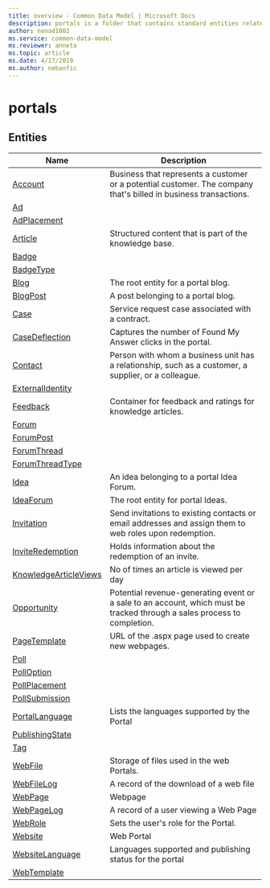 ```yaml
---
title: overview - Common Data Model | Microsoft Docs
description: portals is a folder that contains standard entities related to the Common Data Model.
author: nenad1002
ms.service: common-data-model
ms.reviewer: anneta
ms.topic: article
ms.date: 4/17/2019
ms.author: nebanfic
---
```


# portals


## Entities

|Name|Description|
|---|---|
|[Account](https://docs.microsoft.com/en-us/common-data-model/schema/core/applicationcommon/foundationcommon/crmcommon/solutions/portals/Account)|Business that represents a customer or a potential customer. The company that's billed in business transactions.  |
|[Ad](https://docs.microsoft.com/en-us/common-data-model/schema/core/applicationcommon/foundationcommon/crmcommon/solutions/portals/Ad)|  |
|[AdPlacement](https://docs.microsoft.com/en-us/common-data-model/schema/core/applicationcommon/foundationcommon/crmcommon/solutions/portals/AdPlacement)|  |
|[Article](https://docs.microsoft.com/en-us/common-data-model/schema/core/applicationcommon/foundationcommon/crmcommon/solutions/portals/Article)|Structured content that is part of the knowledge base.  |
|[Badge](https://docs.microsoft.com/en-us/common-data-model/schema/core/applicationcommon/foundationcommon/crmcommon/solutions/portals/Badge)|  |
|[BadgeType](https://docs.microsoft.com/en-us/common-data-model/schema/core/applicationcommon/foundationcommon/crmcommon/solutions/portals/BadgeType)|  |
|[Blog](https://docs.microsoft.com/en-us/common-data-model/schema/core/applicationcommon/foundationcommon/crmcommon/solutions/portals/Blog)|The root entity for a portal blog.  |
|[BlogPost](https://docs.microsoft.com/en-us/common-data-model/schema/core/applicationcommon/foundationcommon/crmcommon/solutions/portals/BlogPost)|A post belonging to a portal blog.  |
|[Case](https://docs.microsoft.com/en-us/common-data-model/schema/core/applicationcommon/foundationcommon/crmcommon/solutions/portals/Case)|Service request case associated with a contract.  |
|[CaseDeflection](https://docs.microsoft.com/en-us/common-data-model/schema/core/applicationcommon/foundationcommon/crmcommon/solutions/portals/CaseDeflection)|Captures the number of Found My Answer clicks in the portal.  |
|[Contact](https://docs.microsoft.com/en-us/common-data-model/schema/core/applicationcommon/foundationcommon/crmcommon/solutions/portals/Contact)|Person with whom a business unit has a relationship, such as a customer, a supplier, or a colleague.  |
|[ExternalIdentity](https://docs.microsoft.com/en-us/common-data-model/schema/core/applicationcommon/foundationcommon/crmcommon/solutions/portals/ExternalIdentity)|  |
|[Feedback](https://docs.microsoft.com/en-us/common-data-model/schema/core/applicationcommon/foundationcommon/crmcommon/solutions/portals/Feedback)|Container for feedback and ratings for knowledge articles.  |
|[Forum](https://docs.microsoft.com/en-us/common-data-model/schema/core/applicationcommon/foundationcommon/crmcommon/solutions/portals/Forum)|  |
|[ForumPost](https://docs.microsoft.com/en-us/common-data-model/schema/core/applicationcommon/foundationcommon/crmcommon/solutions/portals/ForumPost)|  |
|[ForumThread](https://docs.microsoft.com/en-us/common-data-model/schema/core/applicationcommon/foundationcommon/crmcommon/solutions/portals/ForumThread)|  |
|[ForumThreadType](https://docs.microsoft.com/en-us/common-data-model/schema/core/applicationcommon/foundationcommon/crmcommon/solutions/portals/ForumThreadType)|  |
|[Idea](https://docs.microsoft.com/en-us/common-data-model/schema/core/applicationcommon/foundationcommon/crmcommon/solutions/portals/Idea)|An idea belonging to a portal Idea Forum.  |
|[IdeaForum](https://docs.microsoft.com/en-us/common-data-model/schema/core/applicationcommon/foundationcommon/crmcommon/solutions/portals/IdeaForum)|The root entity for portal Ideas.  |
|[Invitation](https://docs.microsoft.com/en-us/common-data-model/schema/core/applicationcommon/foundationcommon/crmcommon/solutions/portals/Invitation)|Send invitations to existing contacts or email addresses and assign them to web roles upon redemption.  |
|[InviteRedemption](https://docs.microsoft.com/en-us/common-data-model/schema/core/applicationcommon/foundationcommon/crmcommon/solutions/portals/InviteRedemption)|Holds information about the redemption of an invite.  |
|[KnowledgeArticleViews](https://docs.microsoft.com/en-us/common-data-model/schema/core/applicationcommon/foundationcommon/crmcommon/solutions/portals/KnowledgeArticleViews)|No of times an article is viewed per day  |
|[Opportunity](https://docs.microsoft.com/en-us/common-data-model/schema/core/applicationcommon/foundationcommon/crmcommon/solutions/portals/Opportunity)|Potential revenue-generating event or a sale to an account, which must be tracked through a sales process to completion.  |
|[PageTemplate](https://docs.microsoft.com/en-us/common-data-model/schema/core/applicationcommon/foundationcommon/crmcommon/solutions/portals/PageTemplate)|URL of the .aspx page used to create new webpages.  |
|[Poll](https://docs.microsoft.com/en-us/common-data-model/schema/core/applicationcommon/foundationcommon/crmcommon/solutions/portals/Poll)|  |
|[PollOption](https://docs.microsoft.com/en-us/common-data-model/schema/core/applicationcommon/foundationcommon/crmcommon/solutions/portals/PollOption)|  |
|[PollPlacement](https://docs.microsoft.com/en-us/common-data-model/schema/core/applicationcommon/foundationcommon/crmcommon/solutions/portals/PollPlacement)|  |
|[PollSubmission](https://docs.microsoft.com/en-us/common-data-model/schema/core/applicationcommon/foundationcommon/crmcommon/solutions/portals/PollSubmission)|  |
|[PortalLanguage](https://docs.microsoft.com/en-us/common-data-model/schema/core/applicationcommon/foundationcommon/crmcommon/solutions/portals/PortalLanguage)|Lists the languages supported by the Portal  |
|[PublishingState](https://docs.microsoft.com/en-us/common-data-model/schema/core/applicationcommon/foundationcommon/crmcommon/solutions/portals/PublishingState)|  |
|[Tag](https://docs.microsoft.com/en-us/common-data-model/schema/core/applicationcommon/foundationcommon/crmcommon/solutions/portals/Tag)|  |
|[WebFile](https://docs.microsoft.com/en-us/common-data-model/schema/core/applicationcommon/foundationcommon/crmcommon/solutions/portals/WebFile)|Storage of files used in the web Portals.  |
|[WebFileLog](https://docs.microsoft.com/en-us/common-data-model/schema/core/applicationcommon/foundationcommon/crmcommon/solutions/portals/WebFileLog)|A record of the download of a web file  |
|[WebPage](https://docs.microsoft.com/en-us/common-data-model/schema/core/applicationcommon/foundationcommon/crmcommon/solutions/portals/WebPage)|Webpage  |
|[WebPageLog](https://docs.microsoft.com/en-us/common-data-model/schema/core/applicationcommon/foundationcommon/crmcommon/solutions/portals/WebPageLog)|A record of a user viewing a Web Page  |
|[WebRole](https://docs.microsoft.com/en-us/common-data-model/schema/core/applicationcommon/foundationcommon/crmcommon/solutions/portals/WebRole)|Sets the user's role for the Portal.  |
|[Website](https://docs.microsoft.com/en-us/common-data-model/schema/core/applicationcommon/foundationcommon/crmcommon/solutions/portals/Website)|Web Portal  |
|[WebsiteLanguage](https://docs.microsoft.com/en-us/common-data-model/schema/core/applicationcommon/foundationcommon/crmcommon/solutions/portals/WebsiteLanguage)|Languages supported and publishing status for the portal  |
|[WebTemplate](https://docs.microsoft.com/en-us/common-data-model/schema/core/applicationcommon/foundationcommon/crmcommon/solutions/portals/WebTemplate)|  |
